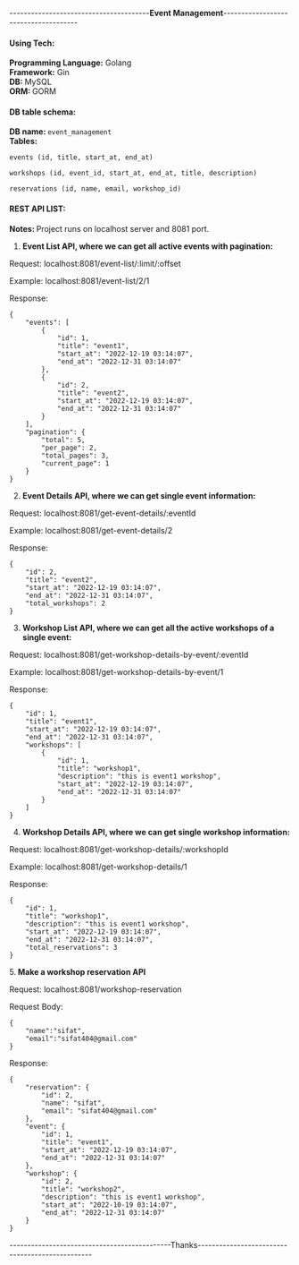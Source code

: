 
---------------------------------------<b>Event Management</b>-------------------------------------

#### Using Tech:
<b> Programming Language:</b> Golang </br>
<b> Framework:</b> Gin </br>
<b>DB: </b> MySQL </br>
<b>ORM: </b> GORM </br>

####  DB table schema:
<b> DB name: </b> `event_management`
<br>
<b> Tables: </b>

```
events (id, title, start_at, end_at)

workshops (id, event_id, start_at, end_at, title, description)

reservations (id, name, email, workshop_id)

```
#### REST API LIST:

<b>Notes: </b> Project runs on localhost server and 8081 port.

1. <b> Event List API, where we can get all active events with pagination: </b>

Request:
localhost:8081/event-list/:limit/:offset

Example:
localhost:8081/event-list/2/1

Response:
```
{
    "events": [
        {
            "id": 1,
            "title": "event1",
            "start_at": "2022-12-19 03:14:07",
            "end_at": "2022-12-31 03:14:07"
        },
        {
            "id": 2,
            "title": "event2",
            "start_at": "2022-12-19 03:14:07",
            "end_at": "2022-12-31 03:14:07"
        }
    ],
    "pagination": {
        "total": 5,
        "per_page": 2,
        "total_pages": 3,
        "current_page": 1
    }
}
```
2. <b> Event Details API, where we can get single event information: </b>

Request:
localhost:8081/get-event-details/:eventId

Example:
localhost:8081/get-event-details/2

Response:
```
{
    "id": 2,
    "title": "event2",
    "start_at": "2022-12-19 03:14:07",
    "end_at": "2022-12-31 03:14:07",
    "total_workshops": 2
}
```


3. <b> Workshop List API, where we can get all the active workshops of a single event: </b>

Request:
localhost:8081/get-workshop-details-by-event/:eventId

Example:
localhost:8081/get-workshop-details-by-event/1

Response:
```
{
    "id": 1,
    "title": "event1",
    "start_at": "2022-12-19 03:14:07",
    "end_at": "2022-12-31 03:14:07",
    "workshops": [
        {
            "id": 1,
            "title": "workshop1",
            "description": "this is event1 workshop",
            "start_at": "2022-12-19 03:14:07",
            "end_at": "2022-12-31 03:14:07"
        }
    ]
}
```
4. <b> Workshop Details API, where we can get single workshop information: </b>

Request:
localhost:8081/get-workshop-details/:workshopId

Example:
localhost:8081/get-workshop-details/1

Response:
```
{
    "id": 1,
    "title": "workshop1",
    "description": "this is event1 workshop",
    "start_at": "2022-12-19 03:14:07",
    "end_at": "2022-12-31 03:14:07",
    "total_reservations": 3
}
```
5.<b> Make a workshop reservation API </b>

Request:
localhost:8081/workshop-reservation

Request Body:
```
{
    "name":"sifat",
    "email":"sifat404@gmail.com"
}
```
Response:
```
{
    "reservation": {
        "id": 2,
        "name": "sifat",
        "email": "sifat404@gmail.com"
    },
    "event": {
        "id": 1,
        "title": "event1",
        "start_at": "2022-12-19 03:14:07",
        "end_at": "2022-12-31 03:14:07"
    },
    "workshop": {
        "id": 2,
        "title": "workshop2",
        "description": "this is event1 workshop",
        "start_at": "2022-10-19 03:14:07",
        "end_at": "2022-12-31 03:14:07"
    }
}
```
---------------------------------------------Thanks------------------------------------------------